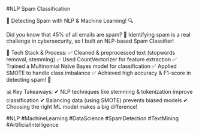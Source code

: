 #NLP Spam Classification

🚀 Detecting Spam with NLP & Machine Learning! 🔍

Did you know that 45% of all emails are spam? 📩 Identifying spam is a real challenge in cybersecurity, so I built an NLP-based Spam Classifier!

🔹 Tech Stack & Process:
✅ Cleaned & preprocessed text (stopwords removal, stemming)
✅ Used CountVectorizer for feature extraction
✅ Trained a Multinomial Naïve Bayes model for classification
✅ Applied SMOTE to handle class imbalance
✅ Achieved high accuracy & F1-score in detecting spam! 🎯

📊 Key Takeaways:
✔ NLP techniques like stemming & tokenization improve classification
✔ Balancing data (using SMOTE) prevents biased models
✔ Choosing the right ML model makes a big difference!

#NLP #MachineLearning #DataScience #SpamDetection #TextMining #ArtificialIntelligence
